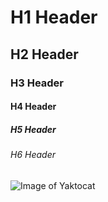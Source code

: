 # H1 Header
## H2 Header
### H3 Header
#### H4 Header
##### H5 Header
###### H6 Header
![Image of Yaktocat](https://i.natgeofe.com/n/548467d8-c5f1-4551-9f58-6817a8d2c45e/NationalGeographic_2572187_3x4.jpg)

